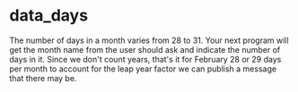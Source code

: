 # data_days
The number of days in a month varies from 28 to 31.
Your next program will get the month name from the user
should ask and indicate the number of days in it.
Since we don't count years, that's it for February
28 or 29 days per month to account for the leap year factor
we can publish a message that there may be.
